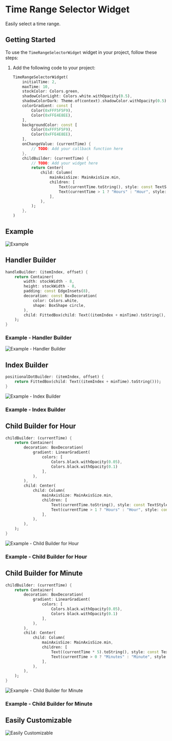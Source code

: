 # Time Range Selector Widget

Easily select a time range.

## Getting Started

To use the `TimeRangeSelectorWidget` widget in your project, follow these steps:

1. Add the following code to your project:

   ```dart
   TimeRangeSelectorWidget(
       initialTime: 2,
       maxTime: 10,
       stockColor: Colors.green,
       shadowColorLight: Colors.white.withOpacity(0.5),
       shadowColorDark: Theme.of(context).shadowColor.withOpacity(0.5),
       colorGradient: const [
           Color(0xFFF5F5F9),
           Color(0xFFE4E8EE),
       ],
       backgroundColor: const [
           Color(0xFFF5F5F9),
           Color(0xFFE4E8EE),
       ],
       onChangeValue: (currentTime) {
           // TODO: Add your callback function here
       },
       childBuilder: (currentTime) {
           // TODO: Add your widget here
           return Center(
               child: Column(
                   mainAxisSize: MainAxisSize.min,
                   children: [
                       Text(currentTime.toString(), style: const TextStyle(fontSize: 70, fontWeight: FontWeight.bold, height: 1)),
                       Text(currentTime > 1 ? "Hours" : "Hour", style: const TextStyle(fontSize: 20, fontWeight: FontWeight.normal)),
                   ],
               ),
           );
       },
   )
   ```

## Example

![Example](https://raw.githubusercontent.com/SHAJED99/time_range_selector_widget/main/screenshots/1.gif)

## Handler Builder

```dart
handleBuilder: (itemIndex, offset) {
    return Container(
        width: stockWidth - 8,
        height: stockWidth - 8,
        padding: const EdgeInsets(8),
        decoration: const BoxDecoration(
            color: Colors.white,
            shape: BoxShape circle,
        ),
        child: FittedBox(child: Text((itemIndex + minTime).toString(), style: Theme.of(context).textTheme.headlineSmall?.copyWith(fontWeight: FontWeight.bold))),
    );
}
```

### Example - Handler Builder

![Example - Handler Builder](https://raw.githubusercontent.com/SHAJED99/time_range_selector_widget/main/screenshots/2.gif)

## Index Builder

```dart
positionalDotBuilder: (itemIndex, offset) {
    return FittedBox(child: Text((itemIndex + minTime).toString()));
}
```

![Example - Index Builder](https://raw.githubusercontent.com/SHAJED99/time_range_selector_widget/main/screenshots/3.gif)

### Example - Index Builder

## Child Builder for Hour

```dart
childBuilder: (currentTime) {
    return Container(
        decoration: BoxDecoration(
            gradient: LinearGradient(
                colors: [
                    Colors.black.withOpacity(0.05),
                    Colors.black.withOpacity(0.1)
                ],
            ),
        ),
        child: Center(
            child: Column(
                mainAxisSize: MainAxisSize.min,
                children: [
                    Text(currentTime.toString(), style: const TextStyle(fontSize: 70, fontWeight: FontWeight.bold, height: 1)),
                    Text(currentTime > 1 ? "Hours" : "Hour", style: const TextStyle(fontSize: 20, fontWeight: FontWeight.normal)),
                ],
            ),
        ),
    );
}
```

![Example - Child Builder for Hour](https://raw.githubusercontent.com/SHAJED99/time_range_selector_widget/main/screenshots/4.gif)

### Example - Child Builder for Hour

## Child Builder for Minute

```dart
childBuilder: (currentTime) {
    return Container(
        decoration: BoxDecoration(
            gradient: LinearGradient(
                colors: [
                    Colors.black.withOpacity(0.05),
                    Colors black.withOpacity(0.1)
                ],
            ),
        ),
        child: Center(
            child: Column(
                mainAxisSize: MainAxisSize.min,
                children: [
                    Text((currentTime * 5).toString(), style: const TextStyle(fontSize: 70, fontWeight: FontWeight.bold, height: 1)),
                    Text(currentTime > 0 ? "Minutes" : "Minute", style: const TextStyle(fontSize: 20, fontWeight: FontWeight.normal)),
                ],
            ),
        ),
    );
}
```

![Example - Child Builder for Minute](https://raw.githubusercontent.com/SHAJED99/time_range_selector_widget/main/screenshots/6.gif)

### Example - Child Builder for Minute

## Easily Customizable

![Easily Customizable](https://raw.githubusercontent.com/SHAJED99/time_range_selector_widget/main/screenshots/5.gif)